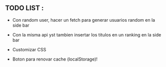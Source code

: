 ## TODO LIST :
- Con random user, hacer un fetch para generar usuarios random en la side bar
- Con la misma api yst tambien insertar los titulos en un ranking en la side bar

- Customizar CSS
- Boton para renovar cache (localStorage)!